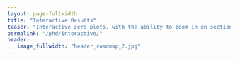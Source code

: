 ```yaml
---
layout: page-fullwidth
title: "Interactive Results"
teaser: "Interactive zero plots, with the ability to zoom in on sections."
permalink: "/phd/interactive/"
header:
   image_fullwidth: "header_roadmap_2.jpg"
---
```

